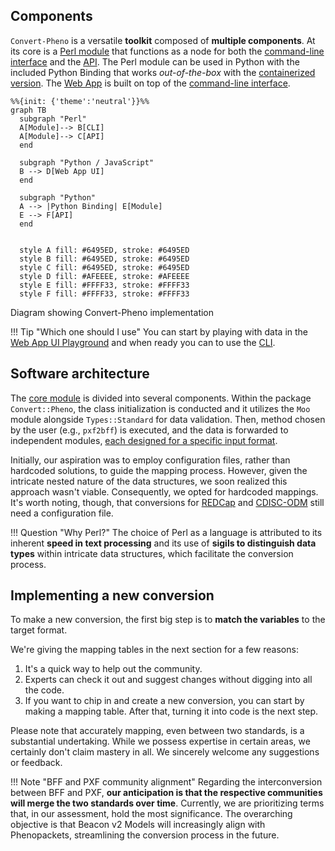 ## Components

`Convert-Pheno` is a versatile **toolkit** composed of **multiple components**. At its core is a [Perl module](https://metacpan.org/pod/Convert%3A%3APheno)  that functions as a node for both the [command-line interface](use-as-a-command-line-interface.md) and the [API](use-as-an-api.md). The Perl module can be used in Python with the included Python Binding that works _out-of-the-box_ with the [containerized version](https://github.com/CNAG-Biomedical-Informatics/convert-pheno#containerized-recommended-method). The [Web App](https://cnag-biomedical-informatics.github.io/convert-pheno-ui) is built on top of the [command-line interface](use-as-a-command-line-interface.md).

```mermaid
%%{init: {'theme':'neutral'}}%%
graph TB
  subgraph "Perl"
  A[Module]--> B[CLI]
  A[Module]--> C[API]
  end

  subgraph "Python / JavaScript"
  B --> D[Web App UI]
  end

  subgraph "Python"
  A --> |Python Binding| E[Module]
  E --> F[API]
  end


  style A fill: #6495ED, stroke: #6495ED
  style B fill: #6495ED, stroke: #6495ED
  style C fill: #6495ED, stroke: #6495ED
  style D fill: #AFEEEE, stroke: #AFEEEE
  style E fill: #FFFF33, stroke: #FFFF33
  style F fill: #FFFF33, stroke: #FFFF33
```
<figcaption>Diagram showing Convert-Pheno implementation</figcaption>

!!! Tip "Which one should I use"
    You can start by playing with data in the [Web App UI Playground](https://convert-pheno.cnag.cat) and when ready you can to use the [CLI](use-as-a-command-line-interface.md).

## Software architecture

The [core module](https://metacpan.org/pod/Convert::Pheno) is divided into several components. Within the package `Convert::Pheno`, the class initialization is conducted and it utilizes the `Moo` module alongside `Types::Standard` for data validation. Then, method chosen by the user (e.g., `pxf2bff`) is executed, and the data is forwarded to independent modules, [each designed for a specific input format](https://github.com/CNAG-Biomedical-Informatics/convert-pheno/tree/main/lib/Convert/Pheno). 

Initially, our aspiration was to employ configuration files, rather than hardcoded solutions, to guide the mapping process. However, given the intricate nested nature of the data structures, we soon realized this approach wasn't viable. Consequently, we opted for hardcoded mappings. It's worth noting, though, that conversions for [REDCap](redcap.md) and [CDISC-ODM](cdisc-odm.md) still need a configuration file.

!!! Question "Why Perl?"
    The choice of Perl as a language is attributed to its inherent **speed in text processing** and its use of **sigils to distinguish data types** within intricate data structures, which facilitate the conversion process.

## Implementing a new conversion

To make a new conversion, the first big step is to **match the variables** to the target format.

We're giving the mapping tables in the next section for a few reasons:

1. It's a quick way to help out the community.
2. Experts can check it out and suggest changes without digging into all the code.
3. If you want to chip in and create a new conversion, you can start by making a mapping table. After that, turning it into code is the next step.

Please note that accurately mapping, even between two standards, is a substantial undertaking. While we possess expertise in certain areas, we certainly don't claim mastery in all. We sincerely welcome any suggestions or feedback. 

!!! Note "BFF and PXF community alignment"
    Regarding the interconversion between BFF and PXF, **our anticipation is that the respective communities will merge the two standards over time**. Currently, we are prioritizing terms that, in our assessment, hold the most significance. The overarching objective is that Beacon v2 Models will increasingly align with Phenopackets, streamlining the conversion process in the future.

